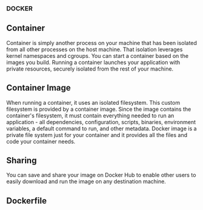 
### DOCKER

## Container
Container is simply another process on your machine that has been isolated from all other processes on the host machine.
That isolation leverages kernel namespaces and cgroups. You can start a container based on the images you build.
Running a container launches your application with private resources, securely isolated from the rest of your machine.

## Container Image
When running a container, it uses an isolated filesystem. This custom filesystem is provided by a container image.
Since the image contains the container's filesystem, it must contain everything needed to run an application - all dependencies,
configuration, scripts, binaries, environment variables, a default command to run, and other metadata.
Docker image is a private file system just for your container and it provides all the files and code your container needs.

## Sharing
You can save and share your image on Docker Hub to enable other users to easily download and run the image on any destination machine.

## Dockerfile
